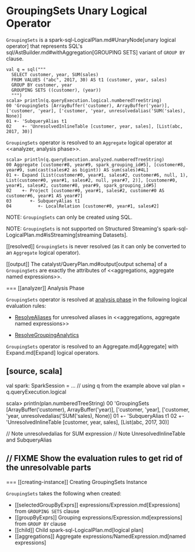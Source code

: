 # GroupingSets Unary Logical Operator

`GroupingSets` is a spark-sql-LogicalPlan.md#UnaryNode[unary logical operator] that represents SQL's sql/AstBuilder.md#withAggregation[GROUPING SETS] variant of `GROUP BY` clause.

```text
val q = sql("""
  SELECT customer, year, SUM(sales)
  FROM VALUES ("abc", 2017, 30) AS t1 (customer, year, sales)
  GROUP BY customer, year
  GROUPING SETS ((customer), (year))
  """)
scala> println(q.queryExecution.logical.numberedTreeString)
00 'GroupingSets [ArrayBuffer('customer), ArrayBuffer('year)], ['customer, 'year], ['customer, 'year, unresolvedalias('SUM('sales), None)]
01 +- 'SubqueryAlias t1
02    +- 'UnresolvedInlineTable [customer, year, sales], [List(abc, 2017, 30)]
```

`GroupingSets` operator is resolved to an `Aggregate` logical operator at <<analyzer, analysis phase>>.

```
scala> println(q.queryExecution.analyzed.numberedTreeString)
00 Aggregate [customer#8, year#9, spark_grouping_id#5], [customer#8, year#9, sum(cast(sales#2 as bigint)) AS sum(sales)#4L]
01 +- Expand [List(customer#0, year#1, sales#2, customer#6, null, 1), List(customer#0, year#1, sales#2, null, year#7, 2)], [customer#0, year#1, sales#2, customer#8, year#9, spark_grouping_id#5]
02    +- Project [customer#0, year#1, sales#2, customer#0 AS customer#6, year#1 AS year#7]
03       +- SubqueryAlias t1
04          +- LocalRelation [customer#0, year#1, sales#2]
```

NOTE: `GroupingSets` can only be created using SQL.

NOTE: `GroupingSets` is not supported on Structured Streaming's spark-sql-LogicalPlan.md#isStreaming[streaming Datasets].

[[resolved]]
`GroupingSets` is never resolved (as it can only be converted to an `Aggregate` logical operator).

[[output]]
The catalyst/QueryPlan.md#output[output schema] of a `GroupingSets` are exactly the attributes of <<aggregations, aggregate named expressions>>.

=== [[analyzer]] Analysis Phase

`GroupingSets` operator is resolved at [analysis phase](../Analyzer.md) in the following logical evaluation rules:

* [ResolveAliases](../logical-analysis-rules/ResolveAliases.md) for unresolved aliases in <<aggregations, aggregate named expressions>>

* [ResolveGroupingAnalytics](../Analyzer.md#ResolveGroupingAnalytics)

`GroupingSets` operator is resolved to an Aggregate.md[Aggregate] with Expand.md[Expand] logical operators.

[source, scala]
----
val spark: SparkSession = ...
// using q from the example above
val plan = q.queryExecution.logical

scala> println(plan.numberedTreeString)
00 'GroupingSets [ArrayBuffer('customer), ArrayBuffer('year)], ['customer, 'year], ['customer, 'year, unresolvedalias('SUM('sales), None)]
01 +- 'SubqueryAlias t1
02    +- 'UnresolvedInlineTable [customer, year, sales], [List(abc, 2017, 30)]

// Note unresolvedalias for SUM expression
// Note UnresolvedInlineTable and SubqueryAlias

// FIXME Show the evaluation rules to get rid of the unresolvable parts
----

=== [[creating-instance]] Creating GroupingSets Instance

`GroupingSets` takes the following when created:

* [[selectedGroupByExprs]] expressions/Expression.md[Expressions] from `GROUPING SETS` clause
* [[groupByExprs]] Grouping expressions/Expression.md[expressions] from `GROUP BY` clause
* [[child]] Child spark-sql-LogicalPlan.md[logical plan]
* [[aggregations]] Aggregate expressions/NamedExpression.md[named expressions]
